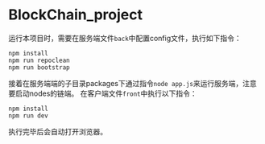 # BlockChain_project

  运行本项目时，需要在服务端文件`back`中配置config文件，执行如下指令：
  ```
  npm install
  npm run repoclean
  npm run bootstrap
  ```
  接着在服务端端的子目录packages下通过指令`node app.js`来运行服务端，注意要启动nodes的链端。
  在客户端文件`front`中执行以下指令：
  ```
  npm install
  npm run dev
  ```
  执行完毕后会自动打开浏览器。
